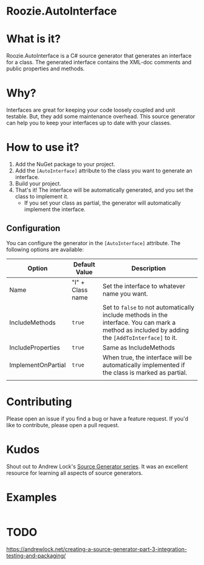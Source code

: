 # Roozie.AutoInterface

# What is it?

Roozie.AutoInterface is a C# source generator that generates an interface for a class. The generated interface contains
the XML-doc comments and public properties and methods.

# Why?

Interfaces are great for keeping your code loosely coupled and unit testable. But, they add some maintenance overhead.
This source generator can help you to keep your interfaces up to date with your classes.

# How to use it?

1. Add the NuGet package to your project.
2. Add the `[AutoInterface]` attribute to the class you want to generate an interface.
3. Build your project.
4. That's it! The interface will be automatically generated, and you set the class to implement it.
    - If you set your class as partial, the generator will automatically implement the interface.

## Configuration

You can configure the generator in the `[AutoInterface]` attribute. The following options are available:

| Option             | Default Value    | Description                                                                                                                                     |
|--------------------|------------------|-------------------------------------------------------------------------------------------------------------------------------------------------|
| Name               | "I" + Class name | Set the interface to whatever name you want.                                                                                                    |
| IncludeMethods     | `true`           | Set to `false` to not automatically include methods in the interface. You can mark a method as included by adding the `[AddToInterface]` to it. |
| IncludeProperties  | `true`           | Same as IncludeMethods                                                                                                                          |
| ImplementOnPartial | `true`           | When true, the interface will be automatically implemented if the class is marked as partial.                                                   |
|                    |

# Contributing

Please open an issue if you find a bug or have a feature request. If you'd like to contribute, please open a pull
request.

# Kudos

Shout out to Andrew Lock's [Source Generator series](https://andrewlock.net/series/creating-a-source-generator/). It was
an excellent resource for learning all aspects of source generators.

# Examples

```csharp

```

# TODO

https://andrewlock.net/creating-a-source-generator-part-3-integration-testing-and-packaging/
